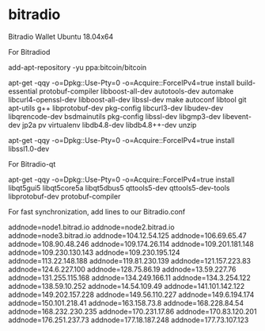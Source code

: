 # bitradio
Bitradio Wallet Ubuntu 18.04x64

For Bitradiod

add-apt-repository -yu ppa:bitcoin/bitcoin

apt-get -qqy -o=Dpkg::Use-Pty=0 -o=Acquire::ForceIPv4=true install build-essential protobuf-compiler libboost-all-dev autotools-dev automake libcurl4-openssl-dev libboost-all-dev libssl-dev make autoconf libtool git apt-utils g++ libprotobuf-dev pkg-config libcurl3-dev libudev-dev libqrencode-dev bsdmainutils pkg-config libssl-dev libgmp3-dev libevent-dev jp2a pv virtualenv libdb4.8-dev libdb4.8++-dev unzip


apt-get -qqy -o=Dpkg::Use-Pty=0 -o=Acquire::ForceIPv4=true install libssl1.0-dev

For Bitradio-qt

apt-get -qqy -o=Dpkg::Use-Pty=0 -o=Acquire::ForceIPv4=true install libqt5gui5 libqt5core5a libqt5dbus5 qttools5-dev qttools5-dev-tools libprotobuf-dev protobuf-compiler


For fast synchronization, add lines to our Bitradio.conf

addnode=node1.bitrad.io
addnode=node2.bitrad.io
addnode=node3.bitrad.io
addnode=104.12.54.125
addnode=106.69.65.47
addnode=108.90.48.246
addnode=109.174.26.114
addnode=109.201.181.148
addnode=109.230.130.143
addnode=109.230.195.124
addnode=113.22.148.188
addnode=119.81.230.139
addnode=121.157.223.83
addnode=124.6.227.100
addnode=128.75.86.19
addnode=13.59.227.76
addnode=131.255.115.168
addnode=134.249.166.11
addnode=134.3.254.122
addnode=138.59.10.252
addnode=14.54.109.49
addnode=141.101.142.122
addnode=149.202.157.228
addnode=149.56.110.227
addnode=149.6.194.174
addnode=150.101.218.41
addnode=163.158.73.8
addnode=168.228.84.54
addnode=168.232.230.235
addnode=170.231.17.86
addnode=170.83.120.201
addnode=176.251.237.73
addnode=177.18.187.248
addnode=177.73.107.123
